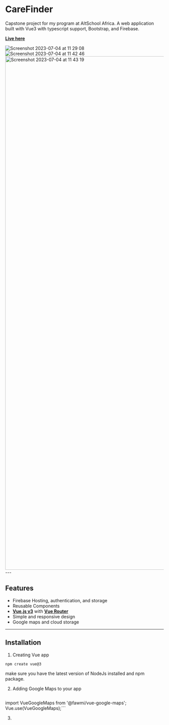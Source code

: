 # CareFinder
Capstone project for my program at AltSchool Africa.
A web application built with Vue3 with typescript support, Bootstrap, and Firebase.

__[Live here](https://carefinder-web.web.app/)__

<img width="" alt="Screenshot 2023-07-04 at 11 29 08" src="https://github.com/J-Princess/CareFinder/assets/104683810/0ea7ec23-0d12-420c-8ada-f6a2e31432b3">
<img width="" alt="Screenshot 2023-07-04 at 11 42 46" src="https://github.com/J-Princess/CareFinder/assets/104683810/87d13ef9-2cec-409d-b258-70254e8334eb">
<img width="1626" alt="Screenshot 2023-07-04 at 11 43 19" src="https://github.com/J-Princess/CareFinder/assets/104683810/45258772-a03f-4108-8084-01e3f48fa845">
---

## Features

- Firebase Hosting, authentication, and storage 
- Reusable Components
- __[Vue.js v3](https://vuejs.org/)__ with __[Vue Router](https://router.vuejs.org/)__ 
- Simple and responsive design
- Google maps and cloud storage
---
## Installation
1. Creating Vue app
   
```npm create vue@3```

make sure you have the latest version of NodeJs installed and npm package.

2. Adding Google Maps to your app
 
   ``` npm --save @fawmi/vue-google-maps
   
import VueGoogleMaps from '@fawmi/vue-google-maps';
Vue.use(VueGoogleMaps);```

3. 
